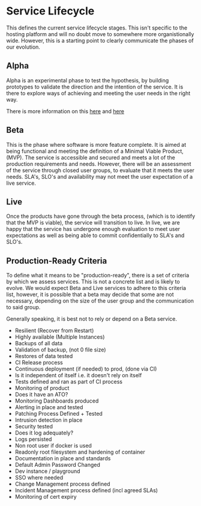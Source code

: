 # Service Lifecycle

This defines the current service lifecycle stages. This isn't specific to the hosting platform
and will no doubt move to somewhere more organistionally wide. However, this is a starting 
point to clearly communicate the phases of our evolution. 

## Alpha

Alpha is an experimental phase to test the hypothesis, by building prototypes to validate
the direction and the intention of the service. It is there to explore ways of achieving and meeting
the user needs in the right way. 

There is more information on this [here](https://www.dta.gov.au/standard/service-design-and-delivery-process/) and
[here](http://ausdto.github.io/service-handbook/alpha/1-introduction/1-1-what.html)

## Beta

This is the phase where software is more feature complete. It is aimed at being functional and meeting the definition
of a Minimal Viable Product, (MVP). The service is accessible and secured and meets a lot of the production requirements and needs.
However, there will be an assessment of the service through closed user groups, to evaluate that it meets the user needs.
SLA's, SLO's and availability may not meet the user expectation of a live service.

## Live

Once the products have gone through the beta process, (which is to identify that the MVP is viable), the service will transition to live.
In live, we are happy that the service has undergone enough evaluation to meet user expectations as well as being able to commit confidentially to SLA's and SLO's.  

## Production-Ready Criteria

To define what it means to be "production-ready", there is a set of criteria by which we assess services. This is not a concrete
list and is likely to evolve. We would expect Beta and Live services to adhere to this criteria list, however, it is possible that a beta may decide that
some are not necessary, depending on the size of the user group and the communication to said group. 

Generally speaking, it is best not to rely or depend on a Beta service.

- Resilient (Recover from Restart)
- Highly available (Multiple Instances)
- Backups of all data
- Validation of backup, (not 0 file size)
- Restores of data tested
- CI Release process
- Continuous deployment (if needed) to prod, (done via CI)
- Is it independent of itself i.e. it doesn't rely on itself
- Tests defined and ran as part of CI process
- Monitoring of product
- Does it have an ATO?
- Monitoring Dashboards produced
- Alerting in place and tested
- Patching Process Defined + Tested
- Intrusion detection in place
- Security tested
- Does it log adequately?
- Logs persisted
- Non root user if docker is used
- Readonly root filesystem and hardening of container
- Documentation in place and standards
- Default Admin Password Changed
- Dev instance / playground
- SSO where needed
- Change Management process defined
- Incident Management process defined (incl agreed SLAs)
- Monitoring of cert expiry
